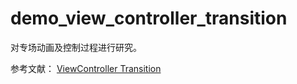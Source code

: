 # demo_view_controller_transition
对专场动画及控制过程进行研究。  

参考文献：
[ViewController Transition](https://github.com/seedante/iOS-Note/wiki/ViewController-Transition)